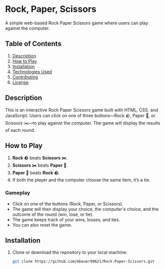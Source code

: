 # Rock, Paper, Scissors 

A simple web-based Rock Paper Scissors game where users can play against the computer.

## Table of Contents

1. [Description](#description)
2. [How to Play](#how-to-play)
3. [Installation](#installation)
4. [Technologies Used](#technologies-used)
5. [Contributing](#contributing)
6. [License](#license)

## Description

This is an interactive Rock Paper Scissors game built with HTML, CSS, and JavaScript. Users can click on one of three buttons—Rock 🪨, Paper 📄, or Scissors ✂️—to play against the computer. The game will display the results of each round. 

## How to Play

1. **Rock 🪨** beats **Scissors ✂️**.
2. **Scissors ✂️** beats **Paper 📄**.
3. **Paper 📄** beats **Rock 🪨**.
4. If both the player and the computer choose the same item, it’s a tie.

### Gameplay
- Click on one of the buttons (Rock, Paper, or Scissors).
- The game will then display your choice, the computer's choice, and the outcome of the round (win, lose, or tie).
- The game keeps track of your wins, losses, and ties.
- You can also reset the game. 

## Installation

1. Clone or download the repository to your local machine:
   
   ```bash
   git clone https://github.com/mbauer99621/Rock-Paper-Scissors.git
